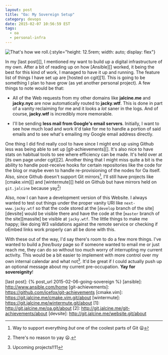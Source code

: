 ```yaml
---
layout: post
title: "Oa: My Sovereign Setup"
category: devops
date: 2015-02-07 10:56:59 EST
tags:
  - oa
  - personal-infra
---
```


![That's how we roll.](/images/im2-rdj-your-welcome.gif){:style="height: 12.5rem; width: auto; display: flex"}

In my [last post][], I mentioned my want to build up a digital infrastructure
of my own. After a bit of reading up on how [Ansible][] worked, it being the
best for this kind of work, I managed to have it up and running. The feature
list of things I have set up are [hosted on cgit][1]. This is going to be
something I plan to have grow (as yet another personal project). A few things
to note would be that:

  * All of the Web requests from my other domains like **jalcine.me** and
  **jacky.nyc** are now automatically routed to **jacky.wtf**. This is done
  in part of a vanity reclaiming for me and it looks a _lot_ saner in the
  logs. And of course, **jacky.wtf** is incredibly more memorable.

  * I'll be sending **less mail from Google's email servers**. Initially, I
  want to see how much load and work it'd take for me to handle a portion of
  said emails and to see what's emailing my Google email address directly.

One thing I did find really cool to have since I might end up using Github
less was being able to set up [git-achievements][]. It's also nice to have
stats on habitual tools to see where efficiency can be made. It's held over at
[its own page under cgit][2]. Another thing that I might miss quite a bit is
the ability to handle post-receive hooks for certain repositories like the code
for the blog or maybe even to handle re-provisioning of the nodes for Oa
itself. Also, since Github doesn't support Git mirrors[^1], I'll still have
projects like [cmake.vim][] and [wintermute][] held on Github but have
mirrors held on `git.jalcine` because yay[^2]!

Also, now I can have a development version of this Website. I always wanted to
test out things under the proper vanity URI like `next-www.jacky.wtf` so that
the code stored at the [`develop` branch of the site][devsite] would be visible
there and have the code at the [`master` branch of the site][massite] be
visible at `jacky.wtf`. The little things to make me happy; like doing W3
validations against the remote service or checking if oEmbed links work
properly can all be done with this.

With these out of the way, I'd say there's room to do a few more things. I've
wanted to build a *free/busy* page so if someone wanted to email me or just
reach me, they can do so without too much worry of interrupting my current
activity. This would be a bit easier to implement with more control over my own
internal calendar and what not[^3]. It'd be great if I could actually push up an
optional message about my current pre-occupation. **Yay for sovereignity**!

[last post]: {% post_url 2015-02-06-going-sovereign %}
[ansible]: http://www.ansible.com/home
[git-achievements]: https://github.com/icefox/git-achievements
[cmake.vim]: https://git.jalcine.me/cmake.vim.git/about
[wintermute]: https://git.jalcine.me/wintermute.git/about
[1]: http://git.jalcine.me/oa.git/about
[2]: http://git.jalcine.me/git-achievements/about
[devsite]: http://git.jalcine.me/website.git/about
[^1]: Way to support everything _but_ one of the coolest parts of Git :frowning:
[^2]: There's no reason to yay :frowning:.
[^3]: Upcoming projects!!11

